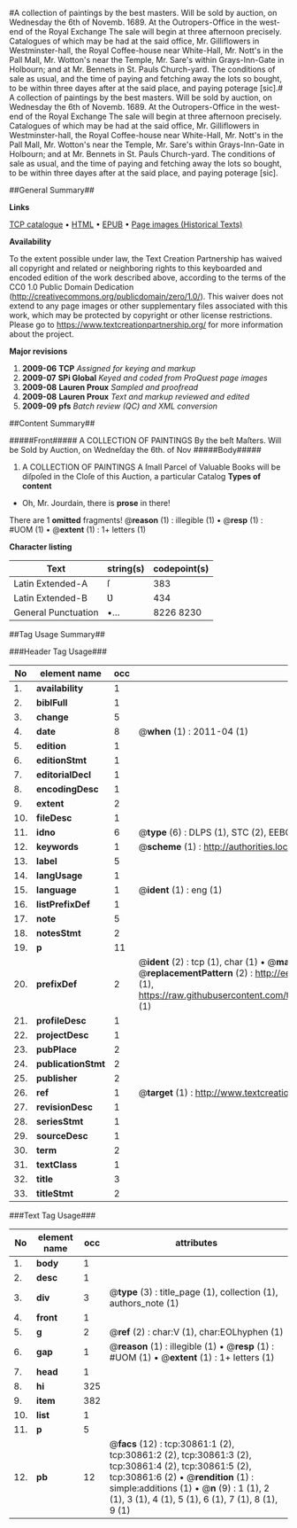 #A collection of paintings by the best masters. Will be sold by auction, on Wednesday the 6th of Novemb. 1689. At the Outropers-Office in the west-end of the Royal Exchange The sale will begin at three afternoon precisely. Catalogues of which may be had at the said office, Mr. Gilliflowers in Westminster-hall, the Royal Coffee-house near White-Hall, Mr. Nott's in the Pall Mall, Mr. Wotton's near the Temple, Mr. Sare's within Grays-Inn-Gate in Holbourn; and at Mr. Bennets in St. Pauls Church-yard. The conditions of sale as usual, and the time of paying and fetching away the lots so bought, to be within three dayes after at the said place, and paying poterage [sic].#
A collection of paintings by the best masters. Will be sold by auction, on Wednesday the 6th of Novemb. 1689. At the Outropers-Office in the west-end of the Royal Exchange The sale will begin at three afternoon precisely. Catalogues of which may be had at the said office, Mr. Gilliflowers in Westminster-hall, the Royal Coffee-house near White-Hall, Mr. Nott's in the Pall Mall, Mr. Wotton's near the Temple, Mr. Sare's within Grays-Inn-Gate in Holbourn; and at Mr. Bennets in St. Pauls Church-yard. The conditions of sale as usual, and the time of paying and fetching away the lots so bought, to be within three dayes after at the said place, and paying poterage [sic].

##General Summary##

**Links**

[TCP catalogue](http://www.ota.ox.ac.uk/tcp/)  • 
[HTML](http://tei.it.ox.ac.uk/tcp/Texts-HTML/free/A33/A33826.html)  • 
[EPUB](http://tei.it.ox.ac.uk/tcp/Texts-EPUB/free/A33/A33826.epub) • 
[Page images (Historical Texts)](https://historicaltexts.jisc.ac.uk/eebo-99826458e)

**Availability**

To the extent possible under law, the Text Creation Partnership has waived all copyright and related or neighboring rights to this keyboarded and encoded edition of the work described above, according to the terms of the CC0 1.0 Public Domain Dedication (http://creativecommons.org/publicdomain/zero/1.0/). This waiver does not extend to any page images or other supplementary files associated with this work, which may be protected by copyright or other license restrictions. Please go to https://www.textcreationpartnership.org/ for more information about the project.

**Major revisions**

1. __2009-06__ __TCP__ *Assigned for keying and markup*
1. __2009-07__ __SPi Global__ *Keyed and coded from ProQuest page images*
1. __2009-08__ __Lauren Proux__ *Sampled and proofread*
1. __2009-08__ __Lauren Proux__ *Text and markup reviewed and edited*
1. __2009-09__ __pfs__ *Batch review (QC) and XML conversion*

##Content Summary##

#####Front#####
A COLLECTION OF PAINTINGS By the beſt Maſters. Will be Sold by Auction, on Wedneſday the 6th. of Nov
#####Body#####

1. A COLLECTION OF PAINTINGS
A ſmall Parcel of Valuable Books will be diſpoſed in the Cloſe of this Auction, a particular Catalog
**Types of content**

  * Oh, Mr. Jourdain, there is **prose** in there!

There are 1 **omitted** fragments! 
 @__reason__ (1) : illegible (1)  •  @__resp__ (1) : #UOM (1)  •  @__extent__ (1) : 1+ letters (1)

**Character listing**


|Text|string(s)|codepoint(s)|
|---|---|---|
|Latin Extended-A|ſ|383|
|Latin Extended-B|Ʋ|434|
|General Punctuation|•…|8226 8230|

##Tag Usage Summary##

###Header Tag Usage###

|No|element name|occ|attributes|
|---|---|---|---|
|1.|__availability__|1||
|2.|__biblFull__|1||
|3.|__change__|5||
|4.|__date__|8| @__when__ (1) : 2011-04 (1)|
|5.|__edition__|1||
|6.|__editionStmt__|1||
|7.|__editorialDecl__|1||
|8.|__encodingDesc__|1||
|9.|__extent__|2||
|10.|__fileDesc__|1||
|11.|__idno__|6| @__type__ (6) : DLPS (1), STC (2), EEBO-CITATION (1), PROQUEST (1), VID (1)|
|12.|__keywords__|1| @__scheme__ (1) : http://authorities.loc.gov/ (1)|
|13.|__label__|5||
|14.|__langUsage__|1||
|15.|__language__|1| @__ident__ (1) : eng (1)|
|16.|__listPrefixDef__|1||
|17.|__note__|5||
|18.|__notesStmt__|2||
|19.|__p__|11||
|20.|__prefixDef__|2| @__ident__ (2) : tcp (1), char (1)  •  @__matchPattern__ (2) : ([0-9\-]+):([0-9IVX]+) (1), (.+) (1)  •  @__replacementPattern__ (2) : http://eebo.chadwyck.com/downloadtiff?vid=$1&page=$2 (1), https://raw.githubusercontent.com/textcreationpartnership/Texts/master/tcpchars.xml#$1 (1)|
|21.|__profileDesc__|1||
|22.|__projectDesc__|1||
|23.|__pubPlace__|2||
|24.|__publicationStmt__|2||
|25.|__publisher__|2||
|26.|__ref__|1| @__target__ (1) : http://www.textcreationpartnership.org/docs/. (1)|
|27.|__revisionDesc__|1||
|28.|__seriesStmt__|1||
|29.|__sourceDesc__|1||
|30.|__term__|2||
|31.|__textClass__|1||
|32.|__title__|3||
|33.|__titleStmt__|2||


###Text Tag Usage###

|No|element name|occ|attributes|
|---|---|---|---|
|1.|__body__|1||
|2.|__desc__|1||
|3.|__div__|3| @__type__ (3) : title_page (1), collection (1), authors_note (1)|
|4.|__front__|1||
|5.|__g__|2| @__ref__ (2) : char:V (1), char:EOLhyphen (1)|
|6.|__gap__|1| @__reason__ (1) : illegible (1)  •  @__resp__ (1) : #UOM (1)  •  @__extent__ (1) : 1+ letters (1)|
|7.|__head__|1||
|8.|__hi__|325||
|9.|__item__|382||
|10.|__list__|1||
|11.|__p__|5||
|12.|__pb__|12| @__facs__ (12) : tcp:30861:1 (2), tcp:30861:2 (2), tcp:30861:3 (2), tcp:30861:4 (2), tcp:30861:5 (2), tcp:30861:6 (2)  •  @__rendition__ (1) : simple:additions (1)  •  @__n__ (9) : 1 (1), 2 (1), 3 (1), 4 (1), 5 (1), 6 (1), 7 (1), 8 (1), 9 (1)|
